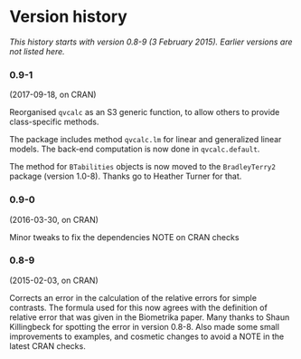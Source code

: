 # Version history

*This history starts with version 0.8-9 (3 February 2015).  Earlier versions are not listed here.*

### 0.9-1

(2017-09-18, on CRAN)

Reorganised `qvcalc` as an S3 generic function, to allow others to provide class-specific methods.

The package includes method `qvcalc.lm` for linear and generalized linear models.  The back-end computation is now done in `qvcalc.default`.

The method for `BTabilities` objects is now moved to the `BradleyTerry2` package (version 1.0-8).  Thanks go to Heather Turner for that.

### 0.9-0 

(2016-03-30, on CRAN)

Minor tweaks to fix the dependencies NOTE on CRAN checks

### 0.8-9 

(2015-02-03, on CRAN)

Corrects an error in the calculation of the relative errors for simple contrasts. The formula used for this now agrees with the definition of relative error that was given in the Biometrika paper. Many thanks to Shaun Killingbeck for spotting the error in version 0.8-8. Also made some small improvements to examples, and cosmetic changes to avoid a NOTE in the latest CRAN checks.
